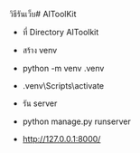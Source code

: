 วิธีรันเว็บ# AIToolKit
- ที่ Directory AIToolkit
- สร้าง venv
- python -m venv .venv
- .venv\Scripts\activate

- รัน server
- python manage.py runserver
- http://127.0.0.1:8000/

